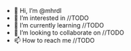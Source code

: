 - 👋 Hi, I’m @mhrdl
- 👀 I’m interested in //TODO
- 🌱 I’m currently learning //TODO
- 💞️ I’m looking to collaborate on //TODO
- 📫 How to reach me //TODO

<!---
mhrdl/mhrdl is a ✨ special ✨ repository because its `README.md` (this file) appears on your GitHub profile.
You can click the Preview link to take a look at your changes.
--->
